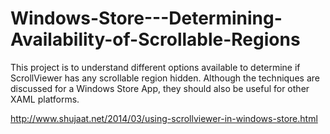 Windows-Store---Determining-Availability-of-Scrollable-Regions
==============================================================

This project is to understand different options available to determine if ScrollViewer has any scrollable region hidden. Although the techniques are discussed for a Windows Store App, they should also be useful for other XAML platforms.

http://www.shujaat.net/2014/03/using-scrollviewer-in-windows-store.html
